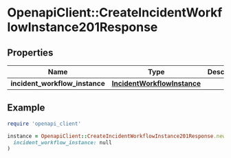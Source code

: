 # OpenapiClient::CreateIncidentWorkflowInstance201Response

## Properties

| Name | Type | Description | Notes |
| ---- | ---- | ----------- | ----- |
| **incident_workflow_instance** | [**IncidentWorkflowInstance**](IncidentWorkflowInstance.md) |  |  |

## Example

```ruby
require 'openapi_client'

instance = OpenapiClient::CreateIncidentWorkflowInstance201Response.new(
  incident_workflow_instance: null
)
```

